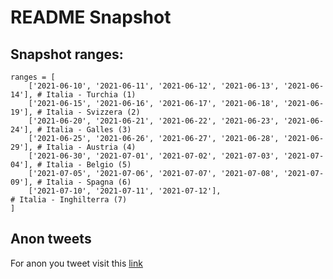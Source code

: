 # README Snapshot

## Snapshot ranges:
```
ranges = [
    ['2021-06-10', '2021-06-11', '2021-06-12', '2021-06-13', '2021-06-14'], # Italia - Turchia (1)
    ['2021-06-15', '2021-06-16', '2021-06-17', '2021-06-18', '2021-06-19'], # Italia - Svizzera (2)
    ['2021-06-20', '2021-06-21', '2021-06-22', '2021-06-23', '2021-06-24'], # Italia - Galles (3)
    ['2021-06-25', '2021-06-26', '2021-06-27', '2021-06-28', '2021-06-29'], # Italia - Austria (4)
    ['2021-06-30', '2021-07-01', '2021-07-02', '2021-07-03', '2021-07-04'], # Italia - Belgio (5)
    ['2021-07-05', '2021-07-06', '2021-07-07', '2021-07-08', '2021-07-09'], # Italia - Spagna (6)
    ['2021-07-10', '2021-07-11', '2021-07-12'],                             # Italia - Inghilterra (7)
]
```

## Anon tweets

For anon you tweet visit this [link](https://anonimize-json-7wq78jx4m-giacomocerre.vercel.app/)
